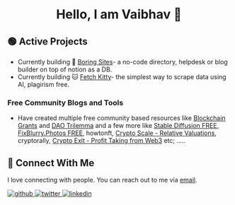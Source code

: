 
<div align="center"><h1>Hello, I am Vaibhav 👋</h1></div>

## 🟢 Active Projects

* Currently building 🐻 [Boring Sites](https://boringsites.com)- a no-code directory, helpdesk or blog builder on top of notion as a DB.
* Currently building 🐱 [Fetch Kitty](https://fetchkitty.com)- the simplest way to scrape data using AI, plagirism free.

### Free Community Blogs and Tools

* Have created multiple free community based resources like [Blockchain Grants](https://blockchaingrants.org/) and [DAO Trilemma](https://daotrilemma.netlify.com) and a few more like [Stable Diffusion FREE](https://stablediffusion.in/), [FixBlurry.Photos FREE](https://fixblurry.photos/), howtonft, [Crypto Scale - Relative Valuations](https://cryptoscale.netlify.app), cryptorally, [Crypto Exit - Profit Taking from Web3](https://cryptoexit.org/) etc; .....

## 🤝 Connect With Me

I love connecting with people. You can reach out to me via [email](mailto:absurdfounder@gmail.com).

<a href="https://github.com/superhuman12" target="_blank">
<img src=https://img.shields.io/badge/github-%2324292e.svg?&style=for-the-badge&logo=github&logoColor=white alt=github style="margin-bottom: 5px;" />
</a>
<a href="https://twitter.com/absurdfounder" target="_blank">
<img src=https://img.shields.io/badge/twitter-%2300acee.svg?&style=for-the-badge&logo=twitter&logoColor=white alt=twitter style="margin-bottom: 5px;" />
</a>
<a href="https://www.linkedin.com/in/vaibhav-kalra-com/" target="_blank">
<img src=https://img.shields.io/badge/linkedin-%231E77B5.svg?&style=for-the-badge&logo=linkedin&logoColor=white alt=linkedin style="margin-bottom: 5px;" />
</a>
